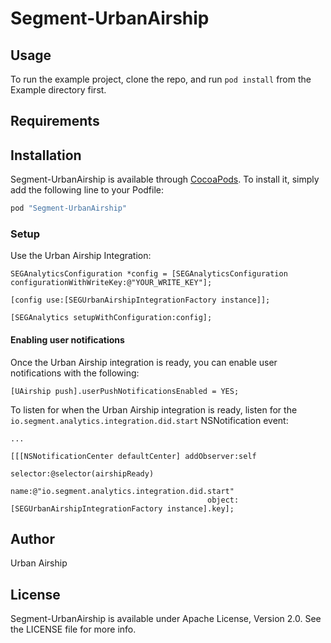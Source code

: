 # Segment-UrbanAirship

## Usage

To run the example project, clone the repo, and run `pod install` from the Example directory first.

## Requirements

## Installation

Segment-UrbanAirship is available through [CocoaPods](http://cocoapods.org). To install
it, simply add the following line to your Podfile:

```ruby
pod "Segment-UrbanAirship"
```

### Setup

Use the Urban Airship Integration:

    SEGAnalyticsConfiguration *config = [SEGAnalyticsConfiguration configurationWithWriteKey:@"YOUR_WRITE_KEY"];

    [config use:[SEGUrbanAirshipIntegrationFactory instance]];

    [SEGAnalytics setupWithConfiguration:config];


#### Enabling user notifications

Once the Urban Airship integration is ready, you can enable user notifications with the following:

    [UAirship push].userPushNotificationsEnabled = YES;


To listen for when the Urban Airship integration is ready, listen for the `io.segment.analytics.integration.did.start` NSNotification event:

    ...

    [[[NSNotificationCenter defaultCenter] addObserver:self
                                              selector:@selector(airshipReady)
                                                  name:@"io.segment.analytics.integration.did.start"
                                                object:[SEGUrbanAirshipIntegrationFactory instance].key];

## Author

Urban Airship

## License

Segment-UrbanAirship is available under Apache License, Version 2.0. See the LICENSE file for more info.
